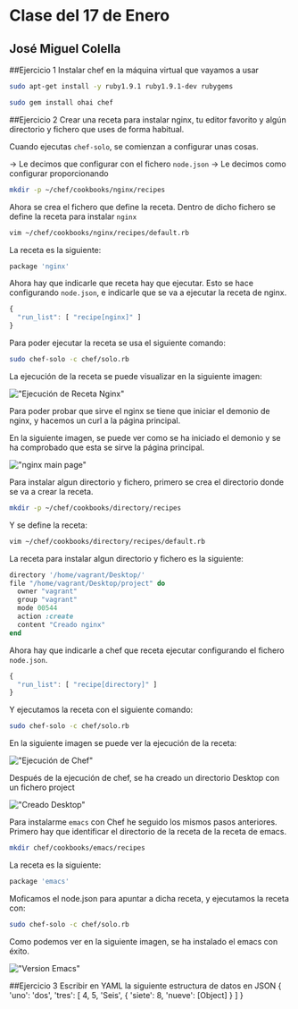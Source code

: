 Clase del 17 de Enero
=====================

José Miguel Colella
-------------------


##Ejercicio 1
    Instalar chef en la máquina virtual que vayamos a usar

```bash
sudo apt-get install -y ruby1.9.1 ruby1.9.1-dev rubygems
```

```bash
sudo gem install ohai chef
```

##Ejercicio 2
    Crear una receta para instalar nginx, tu editor favorito y
    algún directorio y fichero que uses de forma habitual.

Cuando ejecutas `chef-solo`, se comienzan a configurar unas cosas.

-> Le decimos que configurar con el fichero `node.json`
-> Le decimos como configurar proporcionando


```bash
mkdir -p ~/chef/cookbooks/nginx/recipes
```

Ahora se crea el fichero que define la receta. Dentro de dicho fichero
se define la receta para instalar `nginx`

```bash
vim ~/chef/cookbooks/nginx/recipes/default.rb
```

La receta es la siguiente:

```ruby
package 'nginx'
```

Ahora hay que indicarle que receta hay que ejecutar. Esto se hace configurando
`node.json`, e indicarle que se va a ejecutar la receta de nginx.

```js
{
  "run_list": [ "recipe[nginx]" ]
}
```

Para poder ejecutar la receta se usa el siguiente comando:

```bash
sudo chef-solo -c chef/solo.rb
```

La ejecución de la receta se puede visualizar en la siguiente imagen:

!["Ejecución de Receta Nginx"](https://raw.github.com/josecolella/GII-2013/master/Screenshots/Tema6Screenshots/nginxChefStart.png)

Para poder probar que sirve el nginx se tiene que iniciar el demonio
de nginx, y hacemos un curl a la página principal.

En la siguiente imagen, se puede ver como se ha iniciado el demonio y
se ha comprobado que esta se sirve la página principal.

!["nginx main page"](https://raw.github.com/josecolella/GII-2013/master/Screenshots/Tema6Screenshots/curl.png)


Para instalar algun directorio y fichero, primero se crea el directorio
donde se va a crear la receta.

```bash
mkdir -p ~/chef/cookbooks/directory/recipes
```

Y se define la receta:

```bash
vim ~/chef/cookbooks/directory/recipes/default.rb
```

La receta para instalar algun directorio y fichero es la siguiente:

```ruby
directory '/home/vagrant/Desktop/'
file "/home/vagrant/Desktop/project" do
  owner "vagrant"
  group "vagrant"
  mode 00544
  action :create
  content "Creado nginx"
end
```

Ahora hay que indicarle a chef que receta ejecutar configurando el fichero
`node.json`.

```js
{
  "run_list": [ "recipe[directory]" ]
}
```

Y ejecutamos la receta con el siguiente comando:

```bash
sudo chef-solo -c chef/solo.rb
```

En la siguiente imagen se puede ver la ejecución de la receta:

!["Ejecución de Chef"](https://raw.github.com/josecolella/GII-2013/master/Screenshots/Tema6Screenshots/creatingDirectoryFile.png)

Después de la ejecución de chef, se ha creado un directorio Desktop con un fichero project

!["Creado Desktop"](https://raw.github.com/josecolella/GII-2013/master/Screenshots/Tema6Screenshots/Desktop%20created.png)


Para instalarme `emacs` con Chef he seguido los mismos pasos anteriores.
Primero hay que identificar el directorio de la receta de la receta de emacs.

```bash
mkdir chef/cookbooks/emacs/recipes
```

La receta es la siguiente:

```ruby
package 'emacs'
```

Moficamos el node.json para apuntar a dicha receta, y ejecutamos la receta con:

```bash
sudo chef-solo -c chef/solo.rb
```

Como podemos ver en la siguiente imagen, se ha instalado el emacs con éxito.

!["Version Emacs"](https://raw.github.com/josecolella/GII-2013/master/Screenshots/Tema6Screenshots/emacsVersion.png)


##Ejercicio 3
    Escribir en YAML la siguiente estructura de datos en JSON
    { 'uno': 'dos', 'tres': [ 4, 5, 'Seis', { 'siete': 8, 'nueve': [Object] } ] }